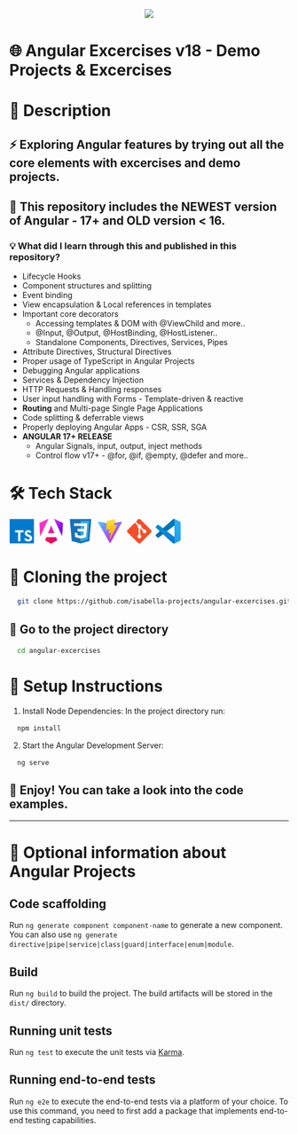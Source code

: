 <div align="center">
    <img src="https://i.imgur.com/YlGrpaq.png" width="800px" height="auto">
</div>

# 🌐 Angular Excercises v18 - Demo Projects & Excercises

# 📝 Description

## ⚡ Exploring Angular features by trying out all the core elements with excercises and demo projects.

## 📌 This repository includes the NEWEST version of Angular - 17+ and OLD version < 16.

### 💡 What did I learn through this and published in this repository?

-   Lifecycle Hooks
-   Component structures and splitting
-   Event binding
-   View encapsulation & Local references in templates
-   Important core decorators
    -   Accessing templates & DOM with @ViewChild and more..
    -   @Input, @Output, @HostBinding, @HostListener..
    -   Standalone Components, Directives, Services, Pipes
-   Attribute Directives, Structural Directives
-   Proper usage of TypeScript in Angular Projects
-   Debugging Angular applications
-   Services & Dependency Injection
-   HTTP Requests & Handling responses
-   User input handling with Forms - Template-driven & reactive
-   **Routing** and Multi-page Single Page Applications
-   Code splitting & deferrable views
-   Properly deploying Angular Apps - CSR, SSR, SGA
-   **ANGULAR 17+ RELEASE**
    -   Angular Signals, input, output, inject methods
    -   Control flow v17+ - @for, @if, @empty, @defer and more..

# 🛠 Tech Stack

<div>
    <img src="https://github.com/devicons/devicon/blob/master/icons/typescript/typescript-original.svg" title="TypeScript" alt="TypeScript" width="45" height="45"/>&nbsp;
    <img src="https://github.com/devicons/devicon/blob/master/icons/angular/angular-original.svg" title="Angular" alt="Angular" width="45" height="45"/>&nbsp;
    <img src="https://github.com/devicons/devicon/blob/master/icons/css3/css3-original.svg" title="CSS3" alt="CSS3" width="45" height="45"/>&nbsp;
    <img src="https://github.com/devicons/devicon/blob/master/icons/vitejs/vitejs-original.svg" title="ViteJS" alt="ViteJS" width="45" height="45"/>&nbsp;
    <img src="https://github.com/devicons/devicon/blob/master/icons/git/git-original.svg" title="Git" alt="Git" width="45" height="45"/>&nbsp;
    <img src="https://github.com/devicons/devicon/blob/master/icons/vscode/vscode-original.svg" title="VSCode" alt="VSCode" width="45" height="45"/>
</div>

# 🎯 Cloning the project

```bash
  git clone https://github.com/isabella-projects/angular-excercises.git
```

## 📌 Go to the project directory

```bash
  cd angular-excercises
```

# 📐 Setup Instructions

1. Install Node Dependencies: In the project directory run:

```bash
  npm install
```

2. Start the Angular Development Server:

```bash
  ng serve
```

## 🧪 Enjoy! You can take a look into the code examples.

---

# 📝 Optional information about Angular Projects

## Code scaffolding

Run `ng generate component component-name` to generate a new component. You can also use `ng generate directive|pipe|service|class|guard|interface|enum|module`.

## Build

Run `ng build` to build the project. The build artifacts will be stored in the `dist/` directory.

## Running unit tests

Run `ng test` to execute the unit tests via [Karma](https://karma-runner.github.io).

## Running end-to-end tests

Run `ng e2e` to execute the end-to-end tests via a platform of your choice. To use this command, you need to first add a package that implements end-to-end testing capabilities.
